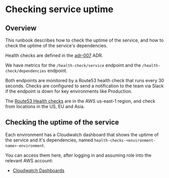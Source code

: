 # Checking service uptime

## Overview

This runbook describes how to check the uptime of the service, and how to check the uptime of the service's dependencies.

Health checks are defined in the [adr-007](https://docs.opg.service.justice.gov.uk/documentation/adrs/adr-007.html) ADR.

We have metrics for the `/health-check/service` endpoint and the `/health-check/dependencies` endpoint.

Both endpoints are monitored by a Route53 health check that runs every 30 seconds. Checks are configured to send a notification to the team via Slack if the endpoint is down for key environments like Production.

The [Route53 Health checks](https://us-east-1.console.aws.amazon.com/route53/healthchecks/home?region=us-east-1#/) are in the AWS us-east-1 region, and check from locations in the US, EU and Asia.

## Checking the uptime of the service

Each environment has a Cloudwatch dashboard that shows the uptime of the service and it's dependencies, named `health-checks-<environment-name>-environment`.

You can access them here, after logging in and assuming role into the relevant AWS account:

- [Cloudwatch Dashboards](https://eu-west-1.console.aws.amazon.com/cloudwatch/home?region=eu-west-1#dashboards)

